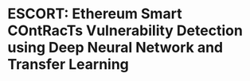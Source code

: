 # ESCORT: Ethereum Smart COntRacTs Vulnerability Detection using Deep Neural Network and Transfer Learning
